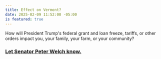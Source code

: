 ```yaml
---
title: Effect on Vermont?
date: 2025-02-09 11:52:00 -05:00
is featured: true
---
```


How will President Trump's federal grant and loan freeze, tariffs, or other orders impact you, your family, your farm, or your community?

### [Let Senator Peter Welch know.](https://outreach.senate.gov/iqextranet/EForm.aspx?__cid=quorum_welch-iq&__fid=100021)